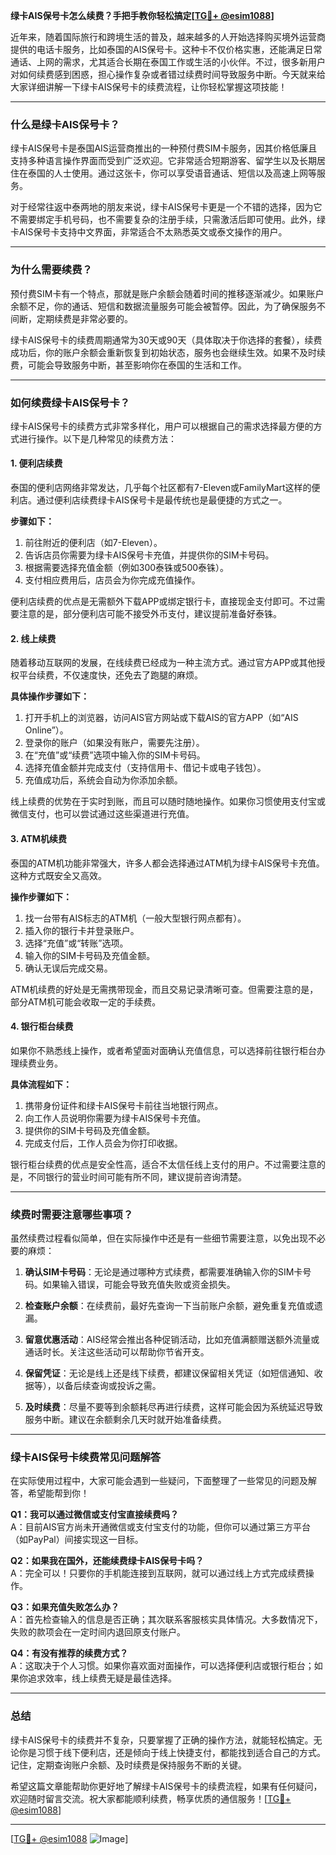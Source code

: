 **绿卡AIS保号卡怎么续费？手把手教你轻松搞定[[TG💪+ @esim1088](https://t.me/s/esim1088)]**

近年来，随着国际旅行和跨境生活的普及，越来越多的人开始选择购买境外运营商提供的电话卡服务，比如泰国的AIS保号卡。这种卡不仅价格实惠，还能满足日常通话、上网的需求，尤其适合长期在泰国工作或生活的小伙伴。不过，很多新用户对如何续费感到困惑，担心操作复杂或者错过续费时间导致服务中断。今天就来给大家详细讲解一下绿卡AIS保号卡的续费流程，让你轻松掌握这项技能！

---

### **什么是绿卡AIS保号卡？**

绿卡AIS保号卡是泰国AIS运营商推出的一种预付费SIM卡服务，因其价格低廉且支持多种语言操作界面而受到广泛欢迎。它非常适合短期游客、留学生以及长期居住在泰国的人士使用。通过这张卡，你可以享受语音通话、短信以及高速上网等服务。

对于经常往返中泰两地的朋友来说，绿卡AIS保号卡更是一个不错的选择，因为它不需要绑定手机号码，也不需要复杂的注册手续，只需激活后即可使用。此外，绿卡AIS保号卡支持中文界面，非常适合不太熟悉英文或泰文操作的用户。

---

### **为什么需要续费？**

预付费SIM卡有一个特点，那就是账户余额会随着时间的推移逐渐减少。如果账户余额不足，你的通话、短信和数据流量服务可能会被暂停。因此，为了确保服务不间断，定期续费是非常必要的。

绿卡AIS保号卡的续费周期通常为30天或90天（具体取决于你选择的套餐），续费成功后，你的账户余额会重新恢复到初始状态，服务也会继续生效。如果不及时续费，可能会导致服务中断，甚至影响你在泰国的生活和工作。

---

### **如何续费绿卡AIS保号卡？**

绿卡AIS保号卡的续费方式非常多样化，用户可以根据自己的需求选择最方便的方式进行操作。以下是几种常见的续费方法：

#### **1. 便利店续费**

泰国的便利店网络非常发达，几乎每个社区都有7-Eleven或FamilyMart这样的便利店。通过便利店续费绿卡AIS保号卡是最传统也是最便捷的方式之一。

**步骤如下：**
1. 前往附近的便利店（如7-Eleven）。
2. 告诉店员你需要为绿卡AIS保号卡充值，并提供你的SIM卡号码。
3. 根据需要选择充值金额（例如300泰铢或500泰铢）。
4. 支付相应费用后，店员会为你完成充值操作。

便利店续费的优点是无需额外下载APP或绑定银行卡，直接现金支付即可。不过需要注意的是，部分便利店可能不接受外币支付，建议提前准备好泰铢。

#### **2. 线上续费**

随着移动互联网的发展，在线续费已经成为一种主流方式。通过官方APP或其他授权平台续费，不仅速度快，还免去了跑腿的麻烦。

**具体操作步骤如下：**
1. 打开手机上的浏览器，访问AIS官方网站或下载AIS的官方APP（如“AIS Online”）。
2. 登录你的账户（如果没有账户，需要先注册）。
3. 在“充值”或“续费”选项中输入你的SIM卡号码。
4. 选择充值金额并完成支付（支持信用卡、借记卡或电子钱包）。
5. 充值成功后，系统会自动为你添加余额。

线上续费的优势在于实时到账，而且可以随时随地操作。如果你习惯使用支付宝或微信支付，也可以尝试通过这些渠道进行充值。

#### **3. ATM机续费**

泰国的ATM机功能非常强大，许多人都会选择通过ATM机为绿卡AIS保号卡充值。这种方式既安全又高效。

**操作步骤如下：**
1. 找一台带有AIS标志的ATM机（一般大型银行网点都有）。
2. 插入你的银行卡并登录账户。
3. 选择“充值”或“转账”选项。
4. 输入你的SIM卡号码及充值金额。
5. 确认无误后完成交易。

ATM机续费的好处是无需携带现金，而且交易记录清晰可查。但需要注意的是，部分ATM机可能会收取一定的手续费。

#### **4. 银行柜台续费**

如果你不熟悉线上操作，或者希望面对面确认充值信息，可以选择前往银行柜台办理续费业务。

**具体流程如下：**
1. 携带身份证件和绿卡AIS保号卡前往当地银行网点。
2. 向工作人员说明你需要为绿卡AIS保号卡充值。
3. 提供你的SIM卡号码及充值金额。
4. 完成支付后，工作人员会为你打印收据。

银行柜台续费的优点是安全性高，适合不太信任线上支付的用户。不过需要注意的是，不同银行的营业时间可能有所不同，建议提前咨询清楚。

---

### **续费时需要注意哪些事项？**

虽然续费过程看似简单，但在实际操作中还是有一些细节需要注意，以免出现不必要的麻烦：

1. **确认SIM卡号码**：无论是通过哪种方式续费，都需要准确输入你的SIM卡号码。如果输入错误，可能会导致充值失败或资金损失。
   
2. **检查账户余额**：在续费前，最好先查询一下当前账户余额，避免重复充值或遗漏。

3. **留意优惠活动**：AIS经常会推出各种促销活动，比如充值满额赠送额外流量或通话时长。关注这些活动可以帮助你节省开支。

4. **保留凭证**：无论是线上还是线下续费，都建议保留相关凭证（如短信通知、收据等），以备后续查询或投诉之需。

5. **及时续费**：尽量不要等到余额耗尽再进行续费，这样可能会因为系统延迟导致服务中断。建议在余额剩余几天时就开始准备续费。

---

### **绿卡AIS保号卡续费常见问题解答**

在实际使用过程中，大家可能会遇到一些疑问，下面整理了一些常见的问题及解答，希望能帮到你！

**Q1：我可以通过微信或支付宝直接续费吗？**  
A：目前AIS官方尚未开通微信或支付宝支付的功能，但你可以通过第三方平台（如PayPal）间接实现这一目标。

**Q2：如果我在国外，还能续费绿卡AIS保号卡吗？**  
A：完全可以！只要你的手机能连接到互联网，就可以通过线上方式完成续费操作。

**Q3：如果充值失败怎么办？**  
A：首先检查输入的信息是否正确；其次联系客服核实具体情况。大多数情况下，失败的款项会在一定时间内退回原支付账户。

**Q4：有没有推荐的续费方式？**  
A：这取决于个人习惯。如果你喜欢面对面操作，可以选择便利店或银行柜台；如果你追求效率，线上续费无疑是最佳选择。

---

### **总结**

绿卡AIS保号卡的续费并不复杂，只要掌握了正确的操作方法，就能轻松搞定。无论你是习惯于线下便利店，还是倾向于线上快捷支付，都能找到适合自己的方式。记住，定期查询账户余额、及时续费是保持服务不断的关键。

希望这篇文章能帮助你更好地了解绿卡AIS保号卡的续费流程，如果有任何疑问，欢迎随时留言交流。祝大家都能顺利续费，畅享优质的通信服务！[[TG💪+ @esim1088](https://t.me/s/esim1088)]  

---

[[TG💪+ @esim1088](https://t.me/s/esim1088) ![Image](https://i.postimg.cc/4NQfJmqS/Snipaste-2025-05-13-00-14-12.png)]
